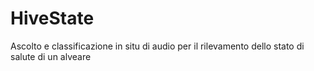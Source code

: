 # HiveState
Ascolto e classificazione in situ di audio per il rilevamento dello stato di salute di un alveare
